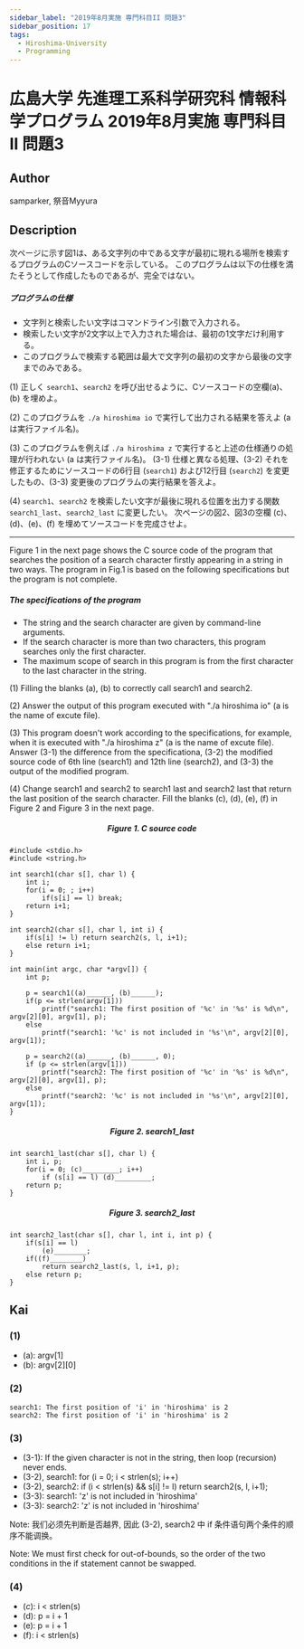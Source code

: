 ```yaml
---
sidebar_label: "2019年8月実施 専門科目II 問題3"
sidebar_position: 17
tags:
  - Hiroshima-University
  - Programming
---
```

# 広島大学 先進理工系科学研究科 情報科学プログラム 2019年8月実施 専門科目II 問題3


## **Author**
samparker, 祭音Myyura

## **Description**
次ページに示す図1は、ある文字列の中である文字が最初に現れる場所を検索するプログラムのCソースコードを示している。
このプログラムは以下の仕様を満たそうとして作成したものであるが、完全ではない。

##### プログラムの仕様
- 文字列と検索したい文字はコマンドライン引数で入力される。
- 検索したい文字が2文字以上で入力された場合は、最初の1文字だけ利用する。
- このプログラムで検索する範囲は最大で文字列の最初の文字から最後の文字までのみである。

(1) 正しく `search1`、`search2` を呼び出せるように、Cソースコードの空欄(a)、(b) を埋めよ。

(2) このプログラムを `./a hiroshima io` で実行して出力される結果を答えよ (a は実行ファイル名)。

(3) このプログラムを例えば `./a hiroshima z` で実行すると上述の仕様通りの処理が行われない (a は実行ファイル名)。
(3-1) 仕様と異なる処理、(3-2) それを修正するためにソースコードの6行目 (`search1`) および12行目 (`search2`) を変更したもの、(3-3) 変更後のプログラムの実行結果を答えよ。

(4) `search1`、`search2` を検索したい文字が最後に現れる位置を出力する関数 `search1_last`、`search2_last` に変更したい。
次ページの図2、図3の空欄 (c)、(d)、(e)、(f) を埋めてソースコードを完成させよ。

-----------------------------------

Figure 1 in the next page shows the C source code of the program that searches the position of a search character
firstly appearing in a string in two ways. The program in Fig.1 is based on the following specifications but the
program is not complete.

##### The specifications of the program
- The string and the search character are given by command-line arguments.
- If the search character is more than two characters, this program searches only the first character.
- The maximum scope of search in this program is from the first character to the last character in the string.

(1) Filling the blanks (a), (b) to correctly call search1 and search2.

(2) Answer the output of this program executed with "./a hiroshima io" (a is the name of excute file).

(3) This program doesn't work according to the specifications, for example, when it is executed with "./a
hiroshima z" (a is the name of excute file).
Answer (3-1) the difference from the specificationa, (3-2) the modified source code of 6th line (search1) and 12th line (search2), and (3-3) the output of the modified program.

(4) Change search1 and search2 to search1 last and search2 last that return the last position of the search character. Fill the blanks (c), (d), (e), (f) in Figure 2 and Figure 3 in the next page.

##### <center> Figure 1. C source code
```text
#include <stdio.h>
#include <string.h>

int search1(char s[], char l) {
    int i;
    for(i = 0; ; i++)
        if(s[i] == l) break;
    return i+1;
}

int search2(char s[], char l, int i) {
    if(s[i] != l) return search2(s, l, i+1);
    else return i+1;
}

int main(int argc, char *argv[]) {
    int p;

    p = search1((a)______, (b)______);
    if(p <= strlen(argv[1]))
        printf("search1: The first position of '%c' in '%s' is %d\n", argv[2][0], argv[1], p);
    else
        printf("search1: '%c' is not included in '%s'\n", argv[2][0], argv[1]);
    
    p = search2((a)______, (b)______, 0);
    if (p <= strlen(argv[1]))
        printf("search2: The first position of '%c' in '%s' is %d\n", argv[2][0], argv[1], p);
    else
        printf("search2: '%c' is not included in '%s'\n", argv[2][0], argv[1]);
}
```

##### <center> Figure 2. search1_last
```text
int search1_last(char s[], char l) {
    int i, p;
    for(i = 0; (c)_________; i++)
        if (s[i] == l) (d)_________;
    return p;
}
```

##### <center> Figure 3. search2_last
```text
int search2_last(char s[], char l, int i, int p) {
    if(s[i] == l)
        (e)________;
    if((f)________)
        return search2_last(s, l, i+1, p);
    else return p;
}
```

## **Kai**
### (1)
- (a): argv\[1\]
- (b): argv\[2\]\[0\]

### (2)
```text
search1: The first position of 'i' in 'hiroshima' is 2
search2: The first position of 'i' in 'hiroshima' is 2
```

### (3)
- (3-1): If the given character is not in the string, then loop (recursion) never ends.
- (3-2), search1: for (i = 0; i < strlen(s); i++)
- (3-2), search2: if (i < strlen(s) && s\[i\] != l) return search2(s, l, i+1);
- (3-3): search1: 'z' is not included in 'hiroshima'
- (3-3): search2: 'z' is not included in 'hiroshima'

Note: 我们必须先判断是否越界, 因此 (3-2), search2 中 if 条件语句两个条件的顺序不能调换。

Note: We must first check for out-of-bounds, so the order of the two conditions in the if statement cannot be swapped.

### (4)
- ($c$): i < strlen(s)
- (d): p = i + 1
- (e): p = i + 1
- (f): i < strlen(s)